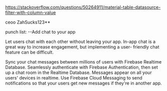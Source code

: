 
  
https://stackoverflow.com/questions/50264911/material-table-datasource-filter-with-column-value



ceoo
ZahSucks123**


punch list:
--Add chat to your app
 
Let users chat with each other without leaving your app.
In-app chat is a great way to increase engagement, but implementing a user- friendly chat feature can be difficult.

Sync your chat messages between millions of users with Firebase Realtime Database.
Seamlessly authenticate with Firebase Authentication, then set up a chat room in the Realtime Database. Messages appear on all your users' devices in realtime. Use Firebase Cloud Messaging to send notifications so that your users get new messages if they're in another app.

